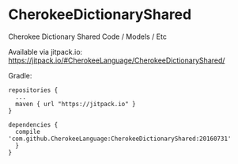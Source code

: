 # CherokeeDictionaryShared
Cherokee Dictionary Shared Code / Models / Etc

Available via jitpack.io: https://jitpack.io/#CherokeeLanguage/CherokeeDictionaryShared/

Gradle:
```
repositories {
  ...
  maven { url "https://jitpack.io" }
}

dependencies {
  compile 'com.github.CherokeeLanguage:CherokeeDictionaryShared:20160731'
  }
}
```
